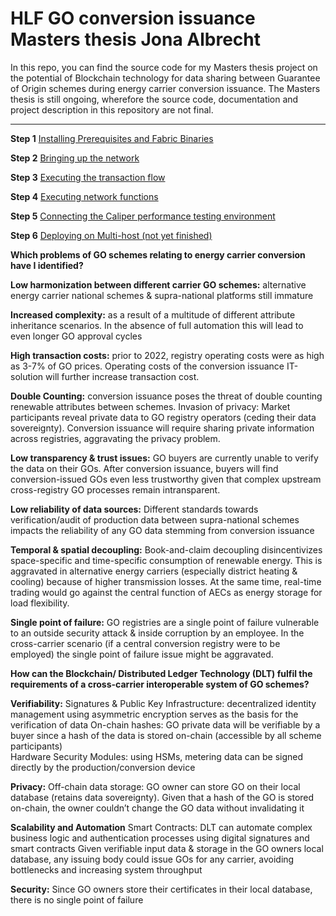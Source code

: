 # HLF GO conversion issuance Masters thesis Jona Albrecht

In this repo, you can find the source code for my Masters thesis project on the potential of Blockchain technology for data sharing between Guarantee of Origin schemes during energy carrier conversion issuance. The Masters thesis is still ongoing, wherefore the source code, documentation and project description in this repository are not final.

---

**Step 1**
[Installing Prerequisites and Fabric Binaries](Project-Description/README-files/Installing-Prerequisites.md)

**Step 2**
[Bringing up the network](Project-Description/README-files/Bringing-up-the-network.md)

**Step 3**
[Executing the transaction flow](Project-Description/README-files/Deploying-and-commiting-the-Chaincode.md)

**Step 4**
[Executing network functions](Project-Description/README-files/Executing-network-functions.md)

**Step 5**
[Connecting the Caliper performance testing environment](Project-Description/README-files/Connect-Caliper.md)

**Step 6**
[Deploying on Multi-host (not yet finished)](Project-Description/README-files/Step5.md)

**Which problems of GO schemes relating to energy carrier conversion have I identified?**

**Low harmonization between different carrier GO schemes:** alternative energy carrier national schemes & supra-national platforms still immature

**Increased complexity:** as a result of a multitude of different attribute inheritance scenarios. In the absence of full automation this will lead to even longer GO approval cycles

**High transaction costs:** prior to 2022, registry operating costs were as high as 3-7% of GO prices. Operating costs of the conversion issuance IT-solution will further increase transaction cost.

**Double Counting:** conversion issuance poses the threat of double counting renewable attributes between schemes.
Invasion of privacy: Market participants reveal private data to GO registry operators (ceding their data sovereignty). Conversion issuance will require sharing private information across registries, aggravating the privacy problem.

**Low transparency & trust issues:** GO buyers are currently unable to verify the data on their GOs. After conversion issuance, buyers will find conversion-issued GOs even less trustworthy given that complex upstream cross-registry GO processes remain intransparent.

**Low reliability of data sources:** Different standards towards verification/audit of production data between supra-national schemes impacts the reliability of any GO data stemming from conversion issuance

**Temporal & spatial decoupling:** Book-and-claim decoupling disincentivizes space-specific and time-specific consumption of renewable energy. This is aggravated in alternative energy carriers (especially district heating & cooling) because of higher transmission losses. At the same time, real-time trading would go against the central function of AECs as energy storage for load flexibility.

**Single point of failure:** GO registries are a single point of failure vulnerable to an outside security attack & inside corruption by an employee. In the cross-carrier scenario (if a central conversion registry were to be employed) the single point of failure issue might be aggravated.

**How can the Blockchain/ Distributed Ledger Technology (DLT) fulfil the requirements of a cross-carrier interoperable system of GO schemes?**

**Verifiability:**
Signatures & Public Key Infrastructure: decentralized identity management using asymmetric encryption serves as the basis for the verification of data
On-chain hashes: GO private data will be verifiable by a buyer since a hash of the data is stored on-chain (accessible by all scheme participants)  
Hardware Security Modules: using HSMs, metering data can be signed directly by the production/conversion device

**Privacy:**
Off-chain data storage: GO owner can store GO on their local database (retains data sovereignty). Given that a hash of the GO is stored on-chain, the owner couldn’t change the GO data without invalidating it

**Scalability and Automation**
Smart Contracts: DLT can automate complex business logic and authentication processes using digital signatures and smart contracts
Given verifiable input data & storage in the GO owners local database, any issuing body could issue GOs for any carrier, avoiding bottlenecks and increasing system throughput

**Security:**
Since GO owners store their certificates in their local database, there is no single point of failure
